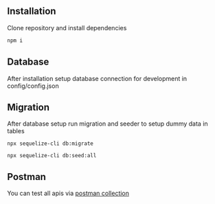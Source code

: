 ## Installation
Clone repository and install dependencies

```bash
npm i
```
## Database

After installation setup database connection for development in config/config.json


## Migration
After database setup run migration and seeder to setup dummy data in tables

```migration
npx sequelize-cli db:migrate
```
```seed
npx sequelize-cli db:seed:all
```
## Postman
You can test all apis via [postman collection](https://api.postman.com/collections/13534208-898818e9-862d-4419-b8a4-c28cf8ff1e36?access_key=PMAT-01GTCEW11WZ5MNMDP7WQ9SHY3P)